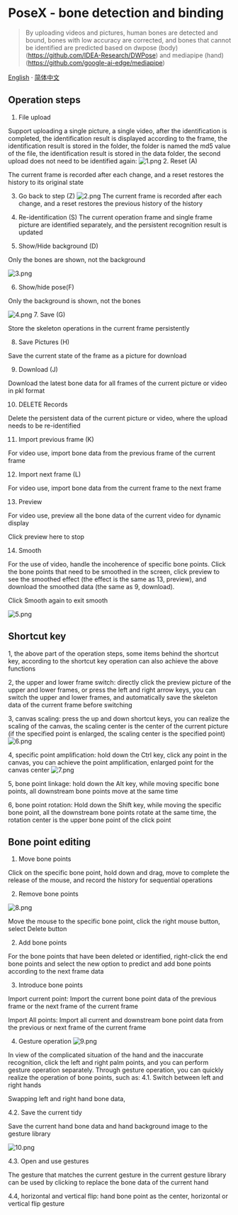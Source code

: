 # PoseX - bone detection and binding
> By uploading videos and pictures, human bones are detected and bound, bones with low accuracy are corrected, and bones that cannot be identified are predicted
> based on dwpose (body) (https://github.com/IDEA-Research/DWPose) and mediapipe (hand) (https://github.com/google-ai-edge/mediapipe)
>
>
> 
[English](README.md) · [简体中文](README.zh.md)

## Operation steps
1. File upload

Support uploading a single picture, a single video, after the identification is completed, the identification result is displayed according to the frame, the identification result is stored in the folder, the folder is named the md5 value of the file, the identification result is stored in the data folder, the second upload does not need to be identified again:
![1.png](image/1.png)
2. Reset (A)

The current frame is recorded after each change, and a reset restores the history to its original state

3. Go back to step (Z)
![2.png](image/2.png)
The current frame is recorded after each change, and a reset restores the previous history of the history


4. Re-identification (S)
The current operation frame and single frame picture are identified separately, and the persistent recognition result is updated

5. Show/Hide background (D)

Only the bones are shown, not the background

![3.png](image/3.png)

6. Show/hide pose(F)

Only the background is shown, not the bones

![4.png](image/4.png)
7. Save (G)

Store the skeleton operations in the current frame persistently

8. Save Pictures (H)

Save the current state of the frame as a picture for download

9. Download (J)

Download the latest bone data for all frames of the current picture or video in pkl format

10. DELETE Records

Delete the persistent data of the current picture or video, where the upload needs to be re-identified

11. Import previous frame (K)

For video use, import bone data from the previous frame of the current frame

12. Import next frame (L)

For video use, import bone data from the current frame to the next frame

13. Preview

For video use, preview all the bone data of the current video for dynamic display

Click preview here to stop

14. Smooth

For the use of video, handle the incoherence of specific bone points. Click the bone points that need to be smoothed in the screen, click preview to see the smoothed effect (the effect is the same as 13, preview), and download the smoothed data (the same as 9, download).

Click Smooth again to exit smooth

![5.png](image/5.png)

## Shortcut key
1, the above part of the operation steps, some items behind the shortcut key, according to the shortcut key operation can also achieve the above functions

2, the upper and lower frame switch: directly click the preview picture of the upper and lower frames, or press the left and right arrow keys, you can switch the upper and lower frames, and automatically save the skeleton data of the current frame before switching

3, canvas scaling: press the up and down shortcut keys, you can realize the scaling of the canvas, the scaling center is the center of the current picture (if the specified point is enlarged, the scaling center is the specified point)
![6.png](image/6.png)

4, specific point amplification: hold down the Ctrl key, click any point in the canvas, you can achieve the point amplification, enlarged point for the canvas center
![7.png](image/7.png)

5, bone point linkage: hold down the Alt key, while moving specific bone points, all downstream bone points move at the same time

6, bone point rotation: Hold down the Shift key, while moving the specific bone point, all the downstream bone points rotate at the same time, the rotation center is the upper bone point of the click point


## Bone point editing
1. Move bone points

Click on the specific bone point, hold down and drag, move to complete the release of the mouse, and record the history for sequential operations

2. Remove bone points

![8.png](image/8.png)

Move the mouse to the specific bone point, click the right mouse button, select Delete button

2. Add bone points

For the bone points that have been deleted or identified, right-click the end bone points and select the new option to predict and add bone points according to the next frame data

3. Introduce bone points

Import current point: Import the current bone point data of the previous frame or the next frame of the current frame

Import All points: Import all current and downstream bone point data from the previous or next frame of the current frame

4. Gesture operation
![9.png](image/9.png)

In view of the complicated situation of the hand and the inaccurate recognition, click the left and right palm points, and you can perform gesture operation separately. Through gesture operation, you can quickly realize the operation of bone points, such as:
4.1. Switch between left and right hands

Swapping left and right hand bone data,

4.2. Save the current tidy

Save the current hand bone data and hand background image to the gesture library

![10.png](image/10.png)

4.3. Open and use gestures

The gesture that matches the current gesture in the current gesture library can be used by clicking to replace the bone data of the current hand

4.4, horizontal and vertical flip: hand bone point as the center, horizontal or vertical flip gesture